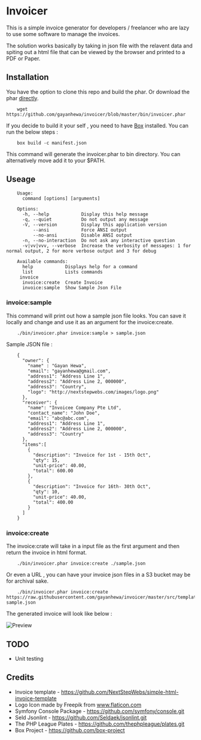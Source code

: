 # Invoicer

 This is a simple invoice generator for developers / freelancer who are lazy to use some software to manage the invoices.

 The solution works basically by taking in json file with the relavent data and spiting out a html file that can be viewed by the browser and printed to a PDF or Paper. 


## Installation

You have the option to clone this repo and build the phar. Or download the phar [directly](https://github.com/gayanhewa/invoicer/blob/master/bin/invoicer.phar).

	
		wget https://github.com/gayanhewa/invoicer/blob/master/bin/invoicer.phar



If you decide to build it your self , you need to have [Box](https://github.com/box-project/) installed. You can run the below steps :

	
		box build -c manifest.json
	

This command will generate the invoicer.phar to bin directory. You can alternatively move add it to your $PATH.


## Useage 

		Usage:
		  command [options] [arguments]

		Options:
		  -h, --help            Display this help message
		  -q, --quiet           Do not output any message
		  -V, --version         Display this application version
		      --ansi            Force ANSI output
		      --no-ansi         Disable ANSI output
		  -n, --no-interaction  Do not ask any interactive question
		  -v|vv|vvv, --verbose  Increase the verbosity of messages: 1 for normal output, 2 for more verbose output and 3 for debug

		Available commands:
		  help            Displays help for a command
		  list            Lists commands
		 invoice
		  invoice:create  Create Invoice
		  invoice:sample  Show Sample Json File

	

### invoice:sample 
	
This command will print out how a sample json file looks. You can save it locally and change and use it as an argument for the invoice:create.

	
		./bin/invoicer.phar invoice:sample > sample.json

	

Sample JSON file :

	
		{
		  "owner": {
		    "name" : "Gayan Hewa",
		    "email": "gayanhewa@gmail.com",
		    "address1": "Address Line 1",
		    "address2": "Address Line 2, 000000",
		    "address3": "Country",
		    "logo": "http://nextstepwebs.com/images/logo.png"
		  },
		  "receiver": {
		    "name": "Invoicee Company Pte Ltd",
		    "contact_name": "John Doe",
		    "email": "abc@abc.com",
		    "address1": "Address Line 1",
		    "address2": "Address Line 2, 000000",
		    "address3": "Country"
		  },
		  "items":[
		    {
		      "description": "Invoice for 1st - 15th Oct",
		      "qty": 15,
		      "unit-price": 40.00,
		      "total": 600.00
		    },
		    {
		      "description": "Invoice for 16th- 30th Oct",
		      "qty": 10,
		      "unit-price": 40.00,
		      "total": 400.00
		    }
		  ]
		}

	


### invoice:create

The invoice:crate will take in a input file as the first argument and then return the invoice in html format.

	
		./bin/invoicer.phar invoice:create ./sample.json

		
Or even a URL , you can have your invoice json files in a S3 bucket may be for archival sake.

	
		./bin/invoicer.phar invoice:create https://raw.githubusercontent.com/gayanhewa/invoicer/master/src/templates/invoice-sample.json

The generated invoice will look like below :

![Preview](http://www.gayanhewa.info/invoicer/asset/invoice.png)
		
## TODO 

 - Unit testing 

## Credits 

 - Invoice template - https://github.com/NextStepWebs/simple-html-invoice-template
 - Logo Icon made by Freepik from www.flaticon.com  
 - Symfony Console Package - https://github.com/symfony/console.git
 - Seld Jsonlint - https://github.com/Seldaek/jsonlint.git
 - The PHP League Plates - https://github.com/thephpleague/plates.git
 - Box Project - https://github.com/box-project
